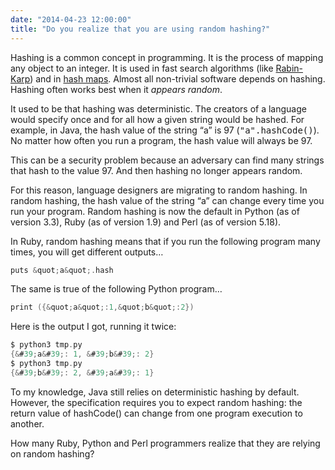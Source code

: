 ```yaml
---
date: "2014-04-23 12:00:00"
title: "Do you realize that you are using random hashing?"
---
```




Hashing is a common concept in programming. It is the process of mapping any object to an integer. It is used in fast search algorithms (like [Rabin-Karp](https://en.wikipedia.org/wiki/Rabin%E2%80%93Karp_algorithm#Hash_function_used)) and in [hash maps](https://en.wikipedia.org/wiki/Hash_map). Almost all non-trivial software depends on hashing. Hashing often works best when it <em>appears random</em>.

It used to be that hashing was deterministic. The creators of a language would specify once and for all how a given string would be hashed. For example, in Java, the hash value of the string &ldquo;a&rdquo; is 97 (<tt>"a".hashCode()</tt>). No matter how often you run a program, the hash value will always be 97.

This can be a security problem because an adversary can find many strings that hash to the value 97. And then hashing no longer appears random.

For this reason, language designers are migrating to random hashing. In random hashing, the hash value of the string &ldquo;a&rdquo; can change every time you run your program. Random hashing is now the default in Python (as of version 3.3), Ruby (as of version 1.9) and Perl (as of version 5.18).

In Ruby, random hashing means that if you run the following program many times, you will get different outputs&hellip;
```C
puts &quot;a&quot;.hash
```


The same is true of the following Python program&hellip;
```C
print ({&quot;a&quot;:1,&quot;b&quot;:2})
```


Here is the output I got, running it twice:
```C
$ python3 tmp.py
{&#39;a&#39;: 1, &#39;b&#39;: 2}
$ python3 tmp.py
{&#39;b&#39;: 2, &#39;a&#39;: 1}
```


To my knowledge, Java still relies on deterministic hashing by default. However, the specification requires you to expect random hashing: the return value of hashCode() can change from one program execution to another. 

How many Ruby, Python and Perl programmers realize that they are relying on random hashing?

